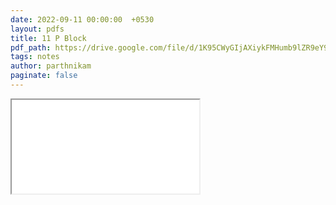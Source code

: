 ```yaml
---
date: 2022-09-11 00:00:00  +0530
layout: pdfs
title: 11 P Block
pdf_path: https://drive.google.com/file/d/1K95CWyGIjAXiykFMHumb9lZR9eY9HTgz/preview?usp=sharing
tags: notes
author: parthnikam
paginate: false
---
```


<iframe class="embed-pdf" src="{{ page.pdf_path }}#toolbar=0" seamless="seamless" scrolling="no" style="overflow:hidden"></iframe>
